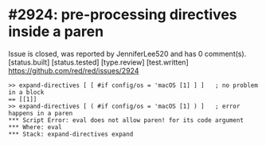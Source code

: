 
#2924: pre-processing directives inside a paren
================================================================================
Issue is closed, was reported by JenniferLee520 and has 0 comment(s).
[status.built] [status.tested] [type.review] [test.written]
<https://github.com/red/red/issues/2924>

```Red
>> expand-directives [ [ #if config/os = 'macOS [1] ] ]   ; no problem in a block
== [[1]]
>> expand-directives [ ( #if config/os = 'macOS [1] ) ]   ; error happens in a paren
*** Script Error: eval does not allow paren! for its code argument
*** Where: eval
*** Stack: expand-directives expand  
```



